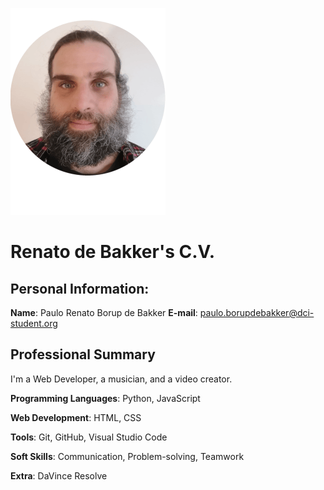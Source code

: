 ![Profile Picture](CV-Image-profile-1.png)


# Renato de Bakker's C.V.

## Personal Information:

**Name**: Paulo Renato Borup de Bakker
**E-mail**: paulo.borupdebakker@dci-student.org

## Professional Summary

I'm a Web Developer, a musician, and a video creator.

**Programming Languages**: Python, JavaScript

**Web Development**: HTML, CSS

**Tools**: Git, GitHub, Visual Studio Code

**Soft Skills**: Communication, Problem-solving, Teamwork

**Extra**: DaVince Resolve